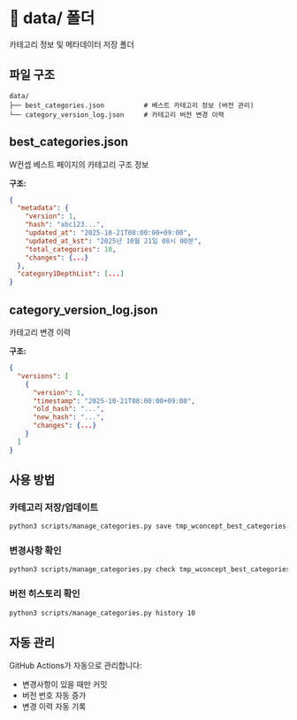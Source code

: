 # 📁 data/ 폴더

카테고리 정보 및 메타데이터 저장 폴더

## 파일 구조

```
data/
├── best_categories.json          # 베스트 카테고리 정보 (버전 관리)
└── category_version_log.json     # 카테고리 버전 변경 이력
```

## best_categories.json

W컨셉 베스트 페이지의 카테고리 구조 정보

**구조:**
```json
{
  "metadata": {
    "version": 1,
    "hash": "abc123...",
    "updated_at": "2025-10-21T08:00:00+09:00",
    "updated_at_kst": "2025년 10월 21일 08시 00분",
    "total_categories": 10,
    "changes": {...}
  },
  "category1DepthList": [...]
}
```

## category_version_log.json

카테고리 변경 이력

**구조:**
```json
{
  "versions": [
    {
      "version": 1,
      "timestamp": "2025-10-21T08:00:00+09:00",
      "old_hash": "...",
      "new_hash": "...",
      "changes": {...}
    }
  ]
}
```

## 사용 방법

### 카테고리 저장/업데이트

```bash
python3 scripts/manage_categories.py save tmp_wconcept_best_categories.json
```

### 변경사항 확인

```bash
python3 scripts/manage_categories.py check tmp_wconcept_best_categories.json
```

### 버전 히스토리 확인

```bash
python3 scripts/manage_categories.py history 10
```

## 자동 관리

GitHub Actions가 자동으로 관리합니다:
- 변경사항이 있을 때만 커밋
- 버전 번호 자동 증가
- 변경 이력 자동 기록

